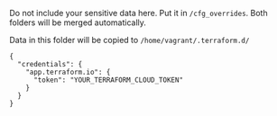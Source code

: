 Do not include your sensitive data here. Put it in `/cfg_overrides`. Both folders will be merged automatically.

Data in this folder will be copied to `/home/vagrant/.terraform.d/`

```
{
  "credentials": {
    "app.terraform.io": {
      "token": "YOUR_TERRAFORM_CLOUD_TOKEN"
    }
  }
}
```
